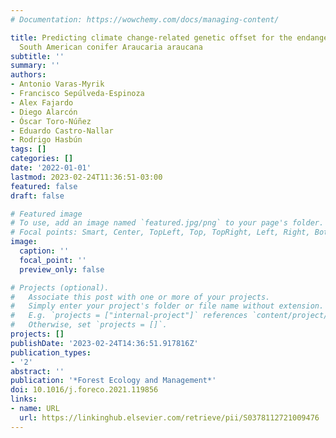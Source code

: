 ```yaml
---
# Documentation: https://wowchemy.com/docs/managing-content/

title: Predicting climate change-related genetic offset for the endangered southern
  South American conifer Araucaria araucana
subtitle: ''
summary: ''
authors:
- Antonio Varas-Myrik
- Francisco Sepúlveda-Espinoza
- Alex Fajardo
- Diego Alarcón
- Óscar Toro-Núñez
- Eduardo Castro-Nallar
- Rodrigo Hasbún
tags: []
categories: []
date: '2022-01-01'
lastmod: 2023-02-24T11:36:51-03:00
featured: false
draft: false

# Featured image
# To use, add an image named `featured.jpg/png` to your page's folder.
# Focal points: Smart, Center, TopLeft, Top, TopRight, Left, Right, BottomLeft, Bottom, BottomRight.
image:
  caption: ''
  focal_point: ''
  preview_only: false

# Projects (optional).
#   Associate this post with one or more of your projects.
#   Simply enter your project's folder or file name without extension.
#   E.g. `projects = ["internal-project"]` references `content/project/deep-learning/index.md`.
#   Otherwise, set `projects = []`.
projects: []
publishDate: '2023-02-24T14:36:51.917816Z'
publication_types:
- '2'
abstract: ''
publication: '*Forest Ecology and Management*'
doi: 10.1016/j.foreco.2021.119856
links:
- name: URL
  url: https://linkinghub.elsevier.com/retrieve/pii/S0378112721009476
---
```

